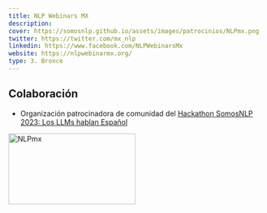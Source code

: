 ```yaml
---
title: NLP Webinars MX
description:
cover: https://somosnlp.github.io/assets/images/patrocinios/NLPmx.png
twitter: https://twitter.com/mx_nlp
linkedin: https://www.facebook.com/NLPWebinarsMx
website: https://nlpwebinarmx.org/ 
type: 3. Bronce
---
```


## Colaboración

- Organización patrocinadora de comunidad del [Hackathon SomosNLP 2023: Los LLMs hablan Español](https://somosnlp.org/blog/hackathon-2023)

<div class="flex justify-center">
    <img alt="NLPmx" width="250" height="140" 
    src="https://somosnlp.github.io/assets/images/patrocinios/NLPmx.png" />
</div>
